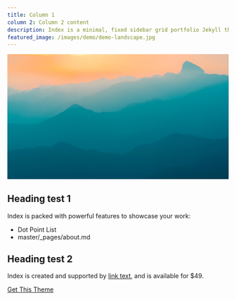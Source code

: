 ```yaml
---
title: Column 1
column 2: Column 2 content
description: Index is a minimal, fixed sidebar grid portfolio Jekyll theme.
featured_image: /images/demo/demo-landscape.jpg
---
```


![](/images/demo/demo-landscape.jpg)

## Heading test 1

Index is packed with powerful features to showcase your work:

* Dot Point List
* master/_pages/about.md


## Heading test 2

Index is created and supported by [link text](https://linkurl), and is available for $49.

<a href="https://jekyllthemes.io/theme/index-portfolio-jekyll-theme" class="button button--large">Get This Theme</a>
